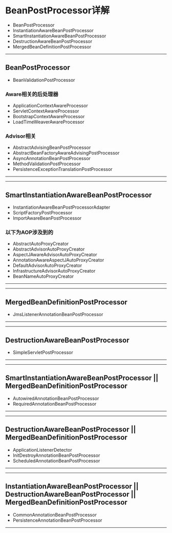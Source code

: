 # BeanPostProcessor详解

* BeanPostProcessor
* InstantiationAwareBeanPostProcessor
* SmartInstantiationAwareBeanPostProcessor
* DestructionAwareBeanPostProcessor
* MergedBeanDefinitionPostProcessor

---
## BeanPostProcessor
* BeanValidationPostProcessor
### Aware相关的后处理器
* ApplicationContextAwareProcessor
* ServletContextAwareProcessor
* BootstrapContextAwareProcessor
* LoadTimeWeaverAwareProcessor
### Advisor相关
* AbstractAdvisingBeanPostProcessor
* AbstractBeanFactoryAwareAdvisingPostProcessor
* AsyncAnnotationBeanPostProcessor
* MethodValidationPostProcessor
* PersistenceExceptionTranslationPostProcessor
---

---
## SmartInstantiationAwareBeanPostProcessor 
* InstantiationAwareBeanPostProcessorAdapter
* ScriptFactoryPostProcessor
* ImportAwareBeanPostProcessor

### 以下为AOP涉及到的
* AbstractAutoProxyCreator
* AbstractAdvisorAutoProxyCreator
* AspectJAwareAdvisorAutoProxyCreator
* AnnotationAwareAspectJAutoProxyCreator
* DefaultAdvisorAutoProxyCreator
* InfrastructureAdvisorAutoProxyCreator
* BeanNameAutoProxyCreator
---

---
## MergedBeanDefinitionPostProcessor
* JmsListenerAnnotationBeanPostProcessor
--- 

---
## DestructionAwareBeanPostProcessor
* SimpleServletPostProcessor
---

--- 
## SmartInstantiationAwareBeanPostProcessor || MergedBeanDefinitionPostProcessor
* AutowiredAnnotationBeanPostProcessor
* RequiredAnnotationBeanPostProcessor
---

---
## DestructionAwareBeanPostProcessor || MergedBeanDefinitionPostProcessor
* ApplicationListenerDetector
* InitDestroyAnnotationBeanPostProcessor
* ScheduledAnnotationBeanPostProcessor
---

---
## InstantiationAwareBeanPostProcessor || DestructionAwareBeanPostProcessor || MergedBeanDefinitionPostProcessor
* CommonAnnotationBeanPostProcessor
* PersistenceAnnotationBeanPostProcessor
---